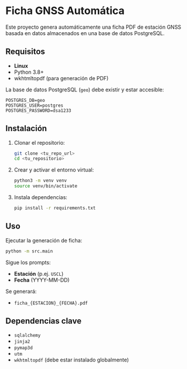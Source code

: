 # Ficha GNSS Automática

Este proyecto genera automáticamente una ficha PDF de estación GNSS basada en datos almacenados en una base de datos PostgreSQL.

## Requisitos

- **Linux** 
- Python 3.8+
- wkhtmltopdf (para generación de PDF)

La base de datos PostgreSQL (`geo`) debe existir y estar accesible:

```
POSTGRES_DB=geo
POSTGRES_USER=postgres
POSTGRES_PASSWORD=dsa1233
```

## Instalación

1. Clonar el repositorio:
   ```bash
   git clone <tu_repo_url>
   cd <tu_repositorio>
   ```

2. Crear y activar el entorno virtual:
   ```bash
   python3 -m venv venv
   source venv/bin/activate
   ```

3. Instala dependencias:
   ```bash
   pip install -r requirements.txt
   ```

## Uso

Ejecutar la generación de ficha:

```bash
python -m src.main
```

Sigue los prompts:
- **Estación** (p.ej. `USCL`)
- **Fecha** (YYYY-MM-DD)

Se generará:
- `ficha_{ESTACION}_{FECHA}.pdf`

## Dependencias clave

- `sqlalchemy`
- `jinja2`
- `pymap3d`
- `utm`
- `wkhtmltopdf` (debe estar instalado globalmente)

